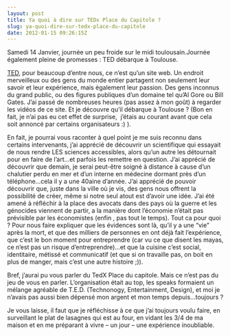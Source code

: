 ```yaml
---
layout: post
title: Ya quoi à dire sur TEDx Place du Capitole ?
slug: ya-quoi-dire-sur-tedx-place-du-capitole
date: 2012-01-15 09:26:15Z
---
```


<p>Samedi 14 Janvier, journée un peu froide sur le midi toulousain.Journée également pleine de promesses : TED débarque à Toulouse. </p>  <p><a href="http://www.ted.com/">TED</a>, pour beaucoup d’entre nous, ce n’est qu’un site web. Un endroit merveilleux ou des gens du monde entier partagent non seulement leur savoir et leur expérience, mais également leur passion. Des gens inconnus du grand public, ou des figures publiques d’un domaine tel qu’Al Gore ou Bill Gates. J’ai passé de nombreuses heures (pas assez à mon goût) à regarder les vidéos de ce site. Et je découvre qu’il débarque à Toulouse ? (Bon en fait, je n’ai pas eu cet effet de surprise,&#160; j’étais au courant avant que cela soit annoncé par certains organisateurs :) ).</p>  <p>En fait, je pourrai vous raconter à quel point je me suis reconnu dans certains intervenants, j’ai apprécié de découvrir un scientifique qui essayait de nous rendre LES sciences accessibles, alors qu’un autre les détournait pour en faire de l’art…et parfois les remettre en question. J’ai apprécié de découvrir que demain, je serai peut-être soigné à distance à cause d’un chalutier perdu en mer et d’un interne en médecine dormant près d’un téléphone…cela il y a une 40aine d’année. J’ai apprécié de pouvoir découvrir que, juste dans la ville où je vis, des gens nous offrent la possibilité de créer, même si notre seul atout est d’avoir une idée. J’ai été amené à réfléchir à la place des avocats dans des pays où la guerre et les génocides viennent de partir, a la manière dont l’économie n’était pas prévisible par les économistes (enfin , pas tout le temps). Tout ca pour quoi ? Pour nous faire expliquer que les évidences sont là, qu’il y a une “vie” après la mort, et que des milliers de personnes en ont déjà fait l’expérience, que c’est le bon moment pour entreprendre (car vu ce que disent les mayas, ce n’est pas un risque d’entreprendre)…et que la cuisine c’est social, identitaire, métissé et communicatif (et que si on travaille pas, on boit en plus de manger, mais c’est une autre histoire ;)).</p>  <p>Bref, j’aurai pu vous parler du TedX Place du capitole. Mais ce n’est pas du jeu de vous en parler. L’organisation était au top, les speaks formaient un mélange agréable de T.E.D. (Technonogy, Entertainment, Design), et moi je n’avais pas aussi bien dépensé mon argent et mon temps depuis…toujours ?</p>  <p>Je vous laisse, il faut que je réfléchisse à ce que j’ai toujours voulu faire, en surveillant le plat de lasagnes qui est au four, en vidant les 3/4 de ma maison et en me préparant à vivre – un jour – une expérience inoubliable.</p>
